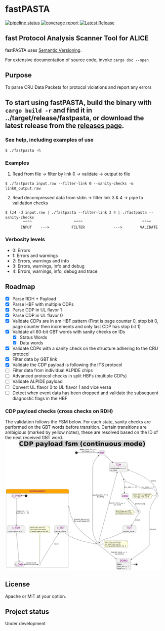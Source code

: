 
# fastPASTA
[![pipeline status](https://gitlab.cern.ch/mkonig/fastpasta/badges/master/pipeline.svg)](https://gitlab.cern.ch/mkonig/fastpasta/-/commits/master)
 [![coverage report](https://gitlab.cern.ch/mkonig/fastpasta/badges/master/coverage.svg)](https://gitlab.cern.ch/mkonig/fastpasta/-/commits/master)
 [![Latest Release](https://gitlab.cern.ch/mkonig/fastpasta/-/badges/release.svg)](https://gitlab.cern.ch/mkonig/fastpasta/-/releases)

## fast Protocol Analysis Scanner Tool for ALICE
fastPASTA uses [Semantic Versioning](https://semver.org/).

For extensive documentation of source code, invoke ```cargo doc --open```

## Purpose

To parse CRU Data Packets for protocol violations and report any errors

## To start using fastPASTA, build the binary with `cargo build -r` and find it in ../target/release/fastpasta, or download the latest release from the [releases page](https://gitlab.cern.ch/mkonig/fastpasta/-/releases).
### See help, including examples of use

```shell
$ ./fastpasta -h
```

### Examples
1. Read from file -> filter by link 0 -> validate -> output to file
```shell
$ ./fastpasta input.raw --filter-link 0 --sanity-checks -o link0_output.raw
```
2. Read decompressed data from stdin -> filter link 3 & 4 -> pipe to validation checks
```shell
$ lz4 -d input.raw | ./fastpasta --filter-link 3 4 | ./fastpasta --sanity-checks
        ^^^^                   ^^^^                           ^^^^
       INPUT    --->          FILTER             --->        VALIDATE
```

### Verbosity levels
- 0: Errors
- 1: Errors and warnings
- 2: Errors, warnings and info
- 3: Errors, warnings, info and debug
- 4: Errors, warnings, info, debug and trace


## Roadmap
- [x] Parse RDH + Payload
- [x] Parse HBF with multiple CDPs
- [x] Parse CDP in UL flavor 1
- [x] Parse CDP in UL flavor 0
- [x] Validate CDPs are in am HBF pattern (First is page counter 0, stop bit 0, page counter then increments and only last CDP has stop bit 1)
- [x] Validate all 80-bit GBT words with sanity checks on IDs
  - [x] Status Words
  - [x] Data words
- [x] Validate CDPs with a sanity check on the structure adhering to the CRU protocol
- [x] Filter data by GBT link
- [x] Validate the CDP payload is following the ITS protocol
- [ ] Filter data from individual ALPIDE chips
- [ ] Advanced protocol checks in split HBFs (multiple CDPs)
- [ ] Validate ALPIDE payload
- [ ] Convert UL flavor 0 to UL flavor 1 and vice versa
- [ ] Detect when event data has been dropped and validate the subsequent diagnostic flags in the HBF

### CDP payload checks (cross checks on RDH)
The validation follows the FSM below. For each state, sanity checks are performed on the GBT words before transition.
Certain transitions are ambigious (marked by yellow notes), these are resolved based on the ID of the next received GBT word.
![CDP FSM for validation](doc/CDP_payload_StateMachine%20(continuous%20mode).png)

## License
Apache or MIT at your option.

## Project status
Under development
